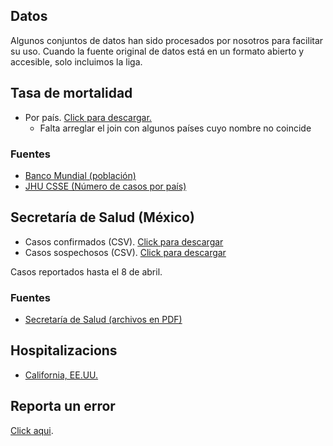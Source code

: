 ## Datos

Algunos conjuntos de datos han sido procesados por nosotros para facilitar su uso. Cuando la fuente original de datos está en un formato abierto y accesible, solo incluimos la liga.

## Tasa de mortalidad

* Por país. [Click para descargar.](https://mx-covid-data.s3-us-west-1.amazonaws.com/mortality_rate.csv)
    - Falta arreglar el join con algunos países cuyo nombre no coincide

### Fuentes

* [Banco Mundial (población)](https://data.worldbank.org/indicator/sp.pop.totl)
* [JHU CSSE (Número de casos por país)](https://github.com/CSSEGISandData/COVID-19)


## Secretaría de Salud (México)

* Casos confirmados (CSV). [Click para descargar](https://mx-covid-data.s3-us-west-1.amazonaws.com/mx-health-ministry/2020.04.08/confirmed.csv)
* Casos sospechosos (CSV). [Click para descargar](https://mx-covid-data.s3-us-west-1.amazonaws.com/mx-health-ministry/2020.04.08/suspected.csv)

Casos reportados hasta el 8 de abril.


### Fuentes

* [Secretaría de Salud (archivos en PDF)](https://www.gob.mx/salud/documentos/coronavirus-covid-19-comunicado-tecnico-diario-238449)

## Hospitalizacions

* [California, EE.UU.](https://data.chhs.ca.gov/dataset/california-covid-19-hospital-data-and-case-statistics/resource/6cd8d424-dfaa-4bdd-9410-a3d656e1176e)


## Reporta un error

[Click aqui](https://github.com/brigadadigitalmx/policy-briefs-medical/issues/new).
